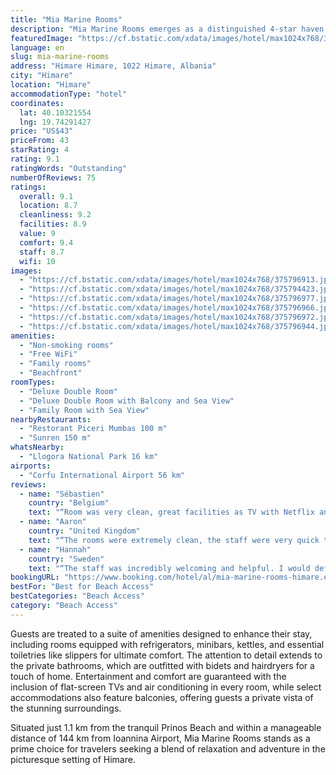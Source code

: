 ```yaml
---
title: "Mia Marine Rooms"
description: "Mia Marine Rooms emerges as a distinguished 4-star haven in the heart of Himare, boasting an enviable beachfront location."
featuredImage: "https://cf.bstatic.com/xdata/images/hotel/max1024x768/375796913.jpg?k=0720286e2535292816bfb3f611bc77fe41a7b2339d8d4be84b410606a16e9de3&o=&hp=1"
language: en
slug: mia-marine-rooms
address: "Himare Himare, 1022 Himare, Albania"
city: "Himare"
location: "Himare"
accommodationType: "hotel"
coordinates:
  lat: 40.10321554
  lng: 19.74291427
price: "US$43"
priceFrom: 43
starRating: 4
rating: 9.1
ratingWords: "Outstanding"
numberOfReviews: 75
ratings:
  overall: 9.1
  location: 8.7
  cleanliness: 9.2
  facilities: 8.9
  value: 9
  comfort: 9.4
  staff: 8.7
  wifi: 10
images:
  - "https://cf.bstatic.com/xdata/images/hotel/max1024x768/375796913.jpg?k=0720286e2535292816bfb3f611bc77fe41a7b2339d8d4be84b410606a16e9de3&o=&hp=1"
  - "https://cf.bstatic.com/xdata/images/hotel/max1024x768/375794423.jpg?k=884b8a17eb4c067effc05c9065231230fff8edc22c30d7086f4b107a3aef2c58&o=&hp=1"
  - "https://cf.bstatic.com/xdata/images/hotel/max1024x768/375796977.jpg?k=6de62005c317376b33d157c182a260e2fda412a6e3446826005a953815dba03a&o=&hp=1"
  - "https://cf.bstatic.com/xdata/images/hotel/max1024x768/375796966.jpg?k=9d7811f9f3c401cb1fb29ed8de4894889fb71374e805f0e182ffb22df5b42097&o=&hp=1"
  - "https://cf.bstatic.com/xdata/images/hotel/max1024x768/375796972.jpg?k=0efc2dfe667132a78dec3824c8b12c8ea15715a11a44c69d32a264f0215d0f7e&o=&hp=1"
  - "https://cf.bstatic.com/xdata/images/hotel/max1024x768/375796944.jpg?k=7fd6b56042cd83af4d2f26d40fdc89cb2a3df253599981903d286351be272264&o=&hp=1"
amenities:
  - "Non-smoking rooms"
  - "Free WiFi"
  - "Family rooms"
  - "Beachfront"
roomTypes:
  - "Deluxe Double Room"
  - "Deluxe Double Room with Balcony and Sea View"
  - "Family Room with Sea View"
nearbyRestaurants:
  - "Restorant Piceri Mumbas 100 m"
  - "Sunren 150 m"
whatsNearby:
  - "Llogora National Park 16 km"
airports:
  - "Corfu International Airport 56 km"
reviews:
  - name: "Sébastien"
    country: "Belgium"
    text: "“Room was very clean, great facilities as TV with Netflix and large bathroom.”"
  - name: "Aaron"
    country: "United Kingdom"
    text: "“The rooms were extremely clean, the staff were very quick to message and checked everything was OK. Brilliant location, 2 mins to the beach and restaurants. Would highly recommend and would certainly book again. WIFI strong and TV had all...”"
  - name: "Hannah"
    country: "Sweden"
    text: "“The staff was incredibly welcoming and helpful. I would definitely come back, Mia Marine Rooms are very comfortable, extremely good bedding. The host was very helpfull, checkin was with access codes very modern.3 minutes near promenade and the...”"
bookingURL: "https://www.booking.com/hotel/al/mia-marine-rooms-himare.en-gb.html?aid=8035640"
bestFor: "Best for Beach Access"
bestCategories: "Beach Access"
category: "Beach Access"
---
```


Guests are treated to a suite of amenities designed to enhance their stay, including rooms equipped with refrigerators, minibars, kettles, and essential toiletries like slippers for ultimate comfort. The attention to detail extends to the private bathrooms, which are outfitted with bidets and hairdryers for a touch of home. Entertainment and comfort are guaranteed with the inclusion of flat-screen TVs and air conditioning in every room, while select accommodations also feature balconies, offering guests a private vista of the stunning surroundings.

Situated just 1.1 km from the tranquil Prinos Beach and within a manageable distance of 144 km from Ioannina Airport, Mia Marine Rooms stands as a prime choice for travelers seeking a blend of relaxation and adventure in the picturesque setting of Himare.